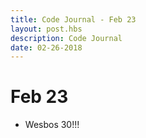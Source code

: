 ```yaml
---
title: Code Journal - Feb 23
layout: post.hbs
description: Code Journal
date: 02-26-2018
---
```

# Feb 23

- Wesbos 30!!!